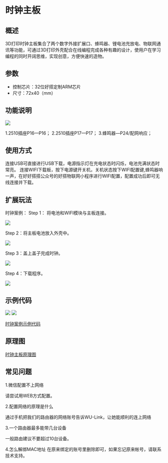 # 时钟主板

## 概述

3D打印时钟主板集合了两个数字外接扩展口、蜂鸣器、锂电池充放电、物联网通讯等功能，可通过3D打印外壳配合在线编程完成各种有趣的设计，使用户在学习编程的同时开阔思维，实现创意，方便快速的造物。

## 参数

* 控制芯片：32位好搭定制ARM芯片 
* 尺寸：72x40（mm）

## 功能说明

![](https://github.com/Haohaodada-official/docs/tree/8e6f60f2c3655156db0b43818e1b94f656a31775/3d-da-yin-tao-jian/images/时钟主板接口介绍.png)

1.2510插座P16—P16； 2.2510插座P17—P17； 3.蜂鸣器—P24/配网响应；

## 使用方式

连接USB可直接进行USB下载，电源指示灯在充电状态时闪烁，电池充满状态时常亮。 连接WIFI下载板，按下电源键开关机，关机状态按下WIFI配置键,蜂鸣器响一声，在好好搭搭公众号的好搭物联网小程序进行WIFI配置，配置成功后即可无线连接并下载。

## 扩展玩法

时钟案例： Step 1： 将电池和WIFI模块与主板连接。

![](https://github.com/Haohaodada-official/docs/tree/8e6f60f2c3655156db0b43818e1b94f656a31775/3d-da-yin-tao-jian/images/时钟-1.png)

Step 2：将主板电池放入外壳中。

![](https://github.com/Haohaodada-official/docs/tree/8e6f60f2c3655156db0b43818e1b94f656a31775/3d-da-yin-tao-jian/images/时钟-2.png)

Step 3：盖上盖子完成时钟。

![](https://github.com/Haohaodada-official/docs/tree/8e6f60f2c3655156db0b43818e1b94f656a31775/3d-da-yin-tao-jian/images/时钟-3.png)

Step 4：下载程序。

![](https://github.com/Haohaodada-official/docs/tree/8e6f60f2c3655156db0b43818e1b94f656a31775/3d-da-yin-tao-jian/images/时钟-4.png)

## 示例代码

![](https://github.com/Haohaodada-official/docs/tree/8e6f60f2c3655156db0b43818e1b94f656a31775/3d-da-yin-tao-jian/images/时钟-5.png) ![](https://github.com/Haohaodada-official/docs/tree/8e6f60f2c3655156db0b43818e1b94f656a31775/3d-da-yin-tao-jian/images/时钟-6.png)

[时钟案例示例代码](http://www.haohaodada.com/show.php?id=1065991)

## 原理图

[时钟主板原理图](shi-zhong-zhu-ban.md)

## 常见问题

1.微信配置不上网络

请尝试用WEB方式配置。

2.配置网络的原理是什么

通过手机把我们的路由器的网络账号告诉WU-Link，让她能顺利的连上网络

3.一个路由器最多能带几台设备

一般路由建议不要超过10台设备。

4.怎么解绑MAC地址 在原来绑定的账号里删除即可，如果忘记原来帐号，请联系技术支持。

